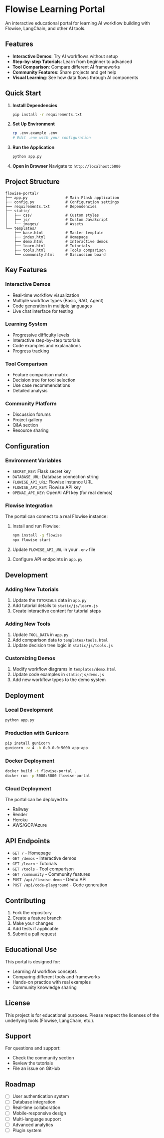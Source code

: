 # Flowise Learning Portal

An interactive educational portal for learning AI workflow building with Flowise, LangChain, and other AI tools.

## Features

- **Interactive Demos**: Try AI workflows without setup
- **Step-by-step Tutorials**: Learn from beginner to advanced
- **Tool Comparison**: Compare different AI frameworks
- **Community Features**: Share projects and get help
- **Visual Learning**: See how data flows through AI components

## Quick Start

1. **Install Dependencies**
   ```bash
   pip install -r requirements.txt
   ```

2. **Set Up Environment**
   ```bash
   cp .env.example .env
   # Edit .env with your configuration
   ```

3. **Run the Application**
   ```bash
   python app.py
   ```

4. **Open in Browser**
   Navigate to `http://localhost:5000`

## Project Structure

```
flowise-portal/
├── app.py                 # Main Flask application
├── config.py              # Configuration settings
├── requirements.txt       # Dependencies
├── static/
│   ├── css/               # Custom styles
│   ├── js/                # Custom JavaScript
│   └── images/            # Assets
└── templates/
    ├── base.html          # Master template
    ├── index.html         # Homepage
    ├── demo.html          # Interactive demos
    ├── learn.html         # Tutorials
    ├── tools.html         # Tools comparison
    └── community.html     # Discussion board
```

## Key Features

### Interactive Demos
- Real-time workflow visualization
- Multiple workflow types (Basic, RAG, Agent)
- Code generation in multiple languages
- Live chat interface for testing

### Learning System
- Progressive difficulty levels
- Interactive step-by-step tutorials
- Code examples and explanations
- Progress tracking

### Tool Comparison
- Feature comparison matrix
- Decision tree for tool selection
- Use case recommendations
- Detailed analysis

### Community Platform
- Discussion forums
- Project gallery
- Q&A section
- Resource sharing

## Configuration

### Environment Variables

- `SECRET_KEY`: Flask secret key
- `DATABASE_URL`: Database connection string
- `FLOWISE_API_URL`: Flowise instance URL
- `FLOWISE_API_KEY`: Flowise API key
- `OPENAI_API_KEY`: OpenAI API key (for real demos)

### Flowise Integration

The portal can connect to a real Flowise instance:

1. Install and run Flowise:
   ```bash
   npm install -g flowise
   npx flowise start
   ```

2. Update `FLOWISE_API_URL` in your `.env` file

3. Configure API endpoints in `app.py`

## Development

### Adding New Tutorials

1. Update the `TUTORIALS` data in `app.py`
2. Add tutorial details to `static/js/learn.js`
3. Create interactive content for tutorial steps

### Adding New Tools

1. Update `TOOL_DATA` in `app.py`
2. Add comparison data to `templates/tools.html`
3. Update decision tree logic in `static/js/tools.js`

### Customizing Demos

1. Modify workflow diagrams in `templates/demo.html`
2. Update code examples in `static/js/demo.js`
3. Add new workflow types to the demo system

## Deployment

### Local Development
```bash
python app.py
```

### Production with Gunicorn
```bash
pip install gunicorn
gunicorn -w 4 -b 0.0.0.0:5000 app:app
```

### Docker Deployment
```bash
docker build -t flowise-portal .
docker run -p 5000:5000 flowise-portal
```

### Cloud Deployment

The portal can be deployed to:
- Railway
- Render
- Heroku
- AWS/GCP/Azure

## API Endpoints

- `GET /` - Homepage
- `GET /demos` - Interactive demos
- `GET /learn` - Tutorials
- `GET /tools` - Tool comparison
- `GET /community` - Community features
- `POST /api/flowise-demo` - Demo API
- `POST /api/code-playground` - Code generation

## Contributing

1. Fork the repository
2. Create a feature branch
3. Make your changes
4. Add tests if applicable
5. Submit a pull request

## Educational Use

This portal is designed for:
- Learning AI workflow concepts
- Comparing different tools and frameworks
- Hands-on practice with real examples
- Community knowledge sharing

## License

This project is for educational purposes. Please respect the licenses of the underlying tools (Flowise, LangChain, etc.).

## Support

For questions and support:
- Check the community section
- Review the tutorials
- File an issue on GitHub

## Roadmap

- [ ] User authentication system
- [ ] Database integration
- [ ] Real-time collaboration
- [ ] Mobile-responsive design
- [ ] Multi-language support
- [ ] Advanced analytics
- [ ] Plugin system